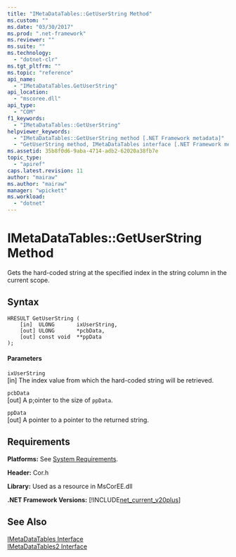 ```yaml
---
title: "IMetaDataTables::GetUserString Method"
ms.custom: ""
ms.date: "03/30/2017"
ms.prod: ".net-framework"
ms.reviewer: ""
ms.suite: ""
ms.technology: 
  - "dotnet-clr"
ms.tgt_pltfrm: ""
ms.topic: "reference"
api_name: 
  - "IMetaDataTables.GetUserString"
api_location: 
  - "mscoree.dll"
api_type: 
  - "COM"
f1_keywords: 
  - "IMetaDataTables::GetUserString"
helpviewer_keywords: 
  - "IMetaDataTables::GetUserString method [.NET Framework metadata]"
  - "GetUserString method, IMetaDataTables interface [.NET Framework metadata]"
ms.assetid: 35b8f0d6-9aba-4714-adb2-62020a38fb7e
topic_type: 
  - "apiref"
caps.latest.revision: 11
author: "mairaw"
ms.author: "mairaw"
manager: "wpickett"
ms.workload: 
  - "dotnet"
---
```

# IMetaDataTables::GetUserString Method
Gets the hard-coded string at the specified index in the string column in the current scope.  
  
## Syntax  
  
```  
HRESULT GetUserString (  
    [in]  ULONG       ixUserString,  
    [out] ULONG       *pcbData,  
    [out] const void  **ppData  
);  
```  
  
#### Parameters  
 `ixUserString`  
 [in] The index value from which the hard-coded string will be retrieved.  
  
 `pcbData`  
 [out] A p;ointer to the size of `ppData`.  
  
 `ppData`  
 [out] A pointer to a pointer to the returned string.  
  
## Requirements  
 **Platforms:** See [System Requirements](../../../../docs/framework/get-started/system-requirements.md).  
  
 **Header:** Cor.h  
  
 **Library:** Used as a resource in MsCorEE.dll  
  
 **.NET Framework Versions:** [!INCLUDE[net_current_v20plus](../../../../includes/net-current-v20plus-md.md)]  
  
## See Also  
 [IMetaDataTables Interface](../../../../docs/framework/unmanaged-api/metadata/imetadatatables-interface.md)  
 [IMetaDataTables2 Interface](../../../../docs/framework/unmanaged-api/metadata/imetadatatables2-interface.md)
